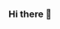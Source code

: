 ### Hi there 👋

<!--
**ksouzaxx/ksouzaxx** is a ✨ _special_ ✨ repository because its `README.md` (this file) appears on your GitHub profile.


Oi meu nome é kauanne ![](https://user-images.githubusercontent.com/18350557/176309783-0785949b-9127-417c-8b55-ab5a4333674e.gif) =========================================================================================== ====================== Montagem e Reparação de Computadores ------------------------------------ ja desenvolvi projetos sobre infra-estrutura, configurar cabo de rede, aprendi também sobre o que são bits, byte, megabyte, terabytes e configurar BIOS. * 🌍 Estou baseado em s * ✉️ Você pode entrar em contato comigo em [kauanneftbo@gmail.com](mailto:kauanneftbo@gmail.com)[](mailto:kauanneftbo@gmail.com) * 🧠 estou aprendendo p Ver mais * 🤝 Estou aberto a colaborar no t
                  ### Redes Sociais
                  
                   
                <p align="left"> 
                          
                      <a href="https://www.github.com/ksouzaxx" target="_blank" rel="noreferrer"><img src="https://raw.githubusercontent.com/danielcranney/readme-generator/main/public/icons/socials/github.svg" width="32" height="32" /></a> <a href="http://www.instagram. com/k.souzaxx_" target="_blank" rel="noreferrer"><img src="https://raw.githubusercontent.com/danielcranney/readme-generator/main/public/icons/socials/instagram 
                          
                      .svg" width="32" height="32" /></a> </p>
